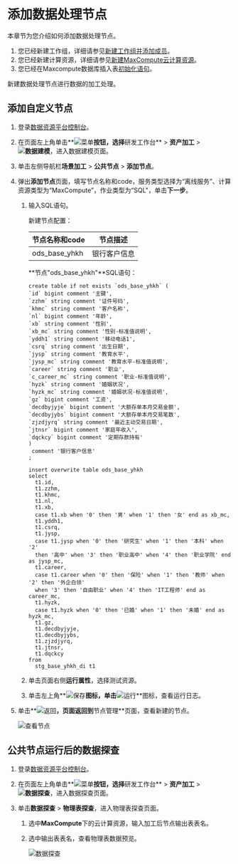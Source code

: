 # 添加数据处理节点

本章节为您介绍如何添加数据处理节点。

1.  您已经新建工作组，详细请参见[新建工作组并添加成员](/cn.zh-CN/快速入门/新建工作组并添加成员.md)。
2.  您已经新建计算资源，详细请参见[新建MaxCompute云计算资源](/cn.zh-CN/快速入门/新建MaxCompute云计算资源.md)。
3.  您已经在Maxcompute数据库插入表[初始化语句](/cn.zh-CN/快速入门/准备工作.md)。

新建数据处理节点进行数据的加工处理。

## 添加自定义节点

1.  登录[数据资源平台控制台](https://dataq.console.aliyun.com)。

2.  在页面左上角单击**![菜单](https://static-aliyun-doc.oss-accelerate.aliyuncs.com/assets/img/zh-CN/6504337061/p188771.png)**按钮，选择**研发工作台** \> **资产加工** \> **![数据建模](https://static-aliyun-doc.oss-accelerate.aliyuncs.com/assets/img/zh-CN/7366900161/p208211.png)**，进入数据建模页面。

3.  单击左侧导航栏**场景加工** \> **公共节点** \> **添加节点**。

4.  弹出**添加节点**页面，填写节点名称和code，服务类型选择为“离线服务”、计算资源类型为“MaxCompute”，作业类型为“SQL"，单击**下一步**。

    1.  输入SQL语句。

        新建节点配置：

        |节点名称和code|节点描述|
        |---------|----|
        |ods\_base\_yhkh|银行客户信息|

        **节点"ods\_base\_yhkh"**SQL语句：

        ```
        create table if not exists `ods_base_yhkh` (
        `id` bigint comment '主键',
        `zzhm` string comment '证件号码',
        `khmc` string comment '客户名称',
        `nl` bigint comment '年龄',
        `xb` string comment '性别',
        `xb_mc` string comment '性别-标准值说明',
        `yddh1` string comment '移动电话1',
        `csrq` string comment '出生日期',
        `jysp` string comment '教育水平',
        `jysp_mc` string comment '教育水平-标准值说明',
        `career` string comment '职业',
        `c_career_mc` string comment '职业-标准值说明',
        `hyzk` string comment '婚姻状况',
        `hyzk_mc` string comment '婚姻状况-标准值说明',
        `gz` bigint comment '工资',
        `decdbyjyje` bigint comment '大额存单本月交易金额',
        `decdbyjybs` bigint comment '大额存单本月交易笔数',
        `zjzdjyrq` string comment '最近主动交易日期',
        `jtnsr` bigint comment '家庭年收入',
        `dqckcy` bigint comment '定期存款持有'
        )
         comment '银行客户信息'
        ;
        
        insert overwrite table ods_base_yhkh
        select
          t1.id,
          t1.zzhm,
          t1.khmc,
          t1.nl,
          t1.xb,
          case t1.xb when '0' then '男' when '1' then '女' end as xb_mc,
          t1.yddh1,
          t1.csrq,
          t1.jysp,
          case t1.jysp when '0' then '研究生' when '1' then '本科' when '2'
          then '高中' when '3' then '职业高中' when '4' then '职业学院' end as jysp_mc,
          t1.career,
          case t1.career when '0' then '保险' when '1' then '教师' when '2' then '外企白领'
          when '3' then '自由职业' when '4' then 'IT工程师' end as career_mc,
          t1.hyzk,
          case t1.hyzk when '0' then '已婚' when '1' then '未婚' end as hyzk_mc,
          t1.gz,
          t1.decdbyjyje,
          t1.decdbyjybs,
          t1.zjzdjyrq,
          t1.jtnsr,
          t1.dqckcy
        from
          stg_base_yhkh_di t1
        ```

    2.  单击页面右侧**运行属性**，选择测试资源。

    3.  单击左上角**![保存](https://static-aliyun-doc.oss-accelerate.aliyuncs.com/assets/img/zh-CN/8561429061/p205637.png)**图标，单击**![运行](https://static-aliyun-doc.oss-accelerate.aliyuncs.com/assets/img/zh-CN/9561429061/p205638.png)**图标，查看运行日志。

5.  单击**![返回](https://static-aliyun-doc.oss-accelerate.aliyuncs.com/assets/img/zh-CN/9561429061/p205667.png)**，页面返回到**节点管理**页面，查看新建的节点。

    ![查看节点](https://static-aliyun-doc.oss-accelerate.aliyuncs.com/assets/img/zh-CN/1889060161/p207477.png)


## 公共节点运行后的数据探查

1.  登录[数据资源平台控制台](https://dataq.console.aliyun.com)。

2.  在页面左上角单击**![菜单](https://static-aliyun-doc.oss-accelerate.aliyuncs.com/assets/img/zh-CN/6504337061/p188771.png)**按钮，选择**研发工作台** \> **资产加工** \> **![数据探查](https://static-aliyun-doc.oss-accelerate.aliyuncs.com/assets/img/zh-CN/8366900161/p208214.png)**，进入数据探查页面。

3.  单击**数据探查** \> **物理表探查**，进入物理表探查页面。

    1.  选中**MaxCompute**下的云计算资源，输入加工后节点输出表表名。

    2.  选中输出表表名，查看物理表数据预览。

        ![数据探查](https://static-aliyun-doc.oss-accelerate.aliyuncs.com/assets/img/zh-CN/1889060161/p207468.png)


